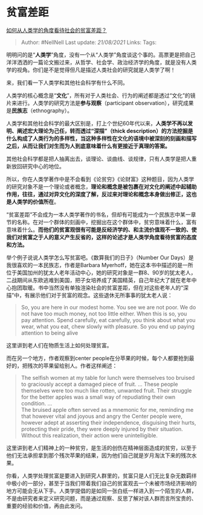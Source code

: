 # 贫富差距
[如何从人类学的角度看待社会的贫富差距？](https://www.zhihu.com/question/26601722/answer/561261769)

> Author: #NellNell 
Last update: *21/08/2021* 
Links:
Tags: 



明明问的是“**人类学**”角度，没有一个从“人类学”角度谈这个事的。高票更是把自己洋洋洒洒的一篇论文搬过来，从哲学、社会学、政治经济学的角度，就是没有人类学的视角。你们是不是觉得但凡是描述人类社会的研究就是人类学了啊！

  

来，我们看一下人类学和其他社会科学有什么不同。

  

人类学的核心概念是“**文化**”，所有对于人类社会、行为的阐述都是透过“文化”的镜片来进行。人类学的研究方法是**参与观察**（participant observation），研究成果是**民族志**（ethnography）。

  

人类学和其他社会科学的最大区别是，打上个世纪60年代以来，**人类学不再以发明、阐述宏大理论为己任，转而透过“深描”（thick description）的方法挖掘是什么构成了人类行为的多样性，当这种多样性在文化的语境中被深刻的刻画和描写之后，从而让我们对生而为人到底意味着什么有更接近于真理的答案。**

  

其他社会科学都是把人抽离出去，谈理论、谈曲线、谈规律，只有人类学是把人重新放回研究中心的地位。

  

所以，你在人类学著作中是不会看到《论贫穷》《论财富》这种题目，因为人类学的研究对象不是一个理论或者概念，**理论和概念是被包裹在对文化的阐述中起辅助作用，往往，通过对异文化的深度了解，反过来对理论和概念本身做出修正，这也是人类学的价值所在**。

  

“贫富差距”不会成为一本人类学著作的书名，但却有可能成为一个民族志中某一章节的名称。在对一个群体的刻画中，挖掘出在这个群体中，贫穷意味着什么，富有意味着什么。**而他们的贫富观很有可能是反经济学的、和主流价值观不一致的、使我们对贫富之于人的意义产生反省的，这样的论述才是人类学角度看待贫富的态度和方法。**

  

举个例子说说人类学怎么写贫富吧。《数算我们的日子》（Number Our Days）是我很喜欢的一本民族志，作者是Barbara Myerhoff，她在这本书中描述的是一所位于美国加州的犹太人老年活动中心，她的研究对象是一群8、90岁的犹太老人，二战期间从东欧逃难到美国，把子女培养成了美国精英，自己年纪大了就在老年中心抱团取暖。书中当然没有单独渲染社会的贫富差距，但在对这些老年人的“深描”中，有展示他们对于贫富的观念。这些退休无所事事的犹太老人说：

> So, you are here in our modest home. You see we are not poor. We do not have too much money, not too little either. When this is so, you pay attention. Spend carefully, eat carefully, you think about what you wear, what you eat, chew slowly with pleasure. So you end up paying attention to being alive

这里讲到老人们在物质生活上如何处理贫富。

  

而在另一个地方，作者观察到center people在分苹果的时候，每个人都要抢到最好的，把残次的苹果留给别人。作者这样阐述：

> The selfish women at my table for lunch were themselves too bruised to graciously accept a damaged piece of fruit. ... These people themselves were too much like rotten, unwanted fruit. Their struggle for the better apples was a small way of repudiating their own condition. ...  
> The bruised apple often served as a mnemonic for me, reminding me that however vital and joyous and angry the Center people were, however adept at asserting their independence, disguising their hurts, protecting their pride, they were deeply injured by their situation. Without this realization, their action were unintelligible.

这里讲到老人们精神上的一种贫穷，是生活的创伤在精神层面造成的贫穷，以至于他们无法承担拿到那个残次苹果的结果，因为他们自己就是岁月淘汰下来的残次水果。

  

你看，人类学处理贫富是要进入到研究人群里的，贫富只是人们无比复杂无数羁绊中极小的一部分，甚至于当我们带着我们自己的贫富观去一个未被市场经济影响的地方可能会无从下手。人类学提倡的是如同一张白纸一样进入到一个陌生的人群，不是由研究者来定义研究问题，而是通过观察、反思了解对该人群而言所宝贵的、重要的经验和价值，再由此发问。